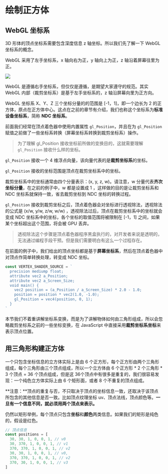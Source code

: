 # 绘制正方体

## WebGL 坐标系

3D 形体的顶点坐标系需要包含深度信息 z 轴坐标。所以我们先了解一下 WebGL 坐标系的概念。

WebGL 采用了左手坐标系，x 轴向右为正，y 轴向上为正，z 轴沿着屏幕往里为正。

![](https://p1-jj.byteimg.com/tos-cn-i-t2oaga2asx/gold-user-assets/2018/9/29/16624dfadfcfef91~tplv-t2oaga2asx-watermark.awebp)

WebGL 是遵循右手坐标系，但仅仅是遵循，是期望大家遵守的规范。其实 WebGL 内部（裁剪坐标系）是基于左手坐标系的，z 轴沿屏幕向里为正方向。

WebGL 坐标系 X、Y、Z 三个坐标分量的的范围是 [-1，1]，即一个边长为 2 的正方体，原点在正方体中心。这点在之前的章节有介绍，我们也称这个坐标系为**标准设备坐标系**，简称 **NDC 坐标系**。

前面我们经常在顶点着色器中使用内置属性 `gl_Position`，并且在为 `gl_Position` 赋值之前做了一些坐标系转换（屏幕坐标系转换到裁剪坐标系）操作。

> 为了理解 gl_Position 接收坐标前所做的变换目的，这就需要理解 `gl_Position` 接收什么样的坐标。

`gl_Position` 接收一个 4 维浮点向量，该向量代表的是**裁剪坐标系**的坐标。

`gl_Position` 接收的坐标范围是顶点在裁剪坐标系中的坐标。

裁剪坐标系中的坐标通常由四个分量表示：(x, y, z, w)。请注意，w 分量代表**齐次坐标分量**，在之前的例子中，w 都是设置成 1 ，这样做的目的是让裁剪坐标系和 NDC 坐标系就保持一致，省去裁剪坐标到 NDC 坐标的转换过程。

`gl_Position` 接收到裁剪坐标之后，顶点着色器会对坐标进行透视除法，透视除法的公式是 (x/w, y/w, z/w, w/w) ，透视除法过后，顶点在裁剪坐标系中的坐标就会变成 NDC 坐标系中的坐标，各个坐标的取值范围将被限制在 [-1，1] 之间，如果某个坐标超出这个范围，将会被 GPU 丢弃。

> 透视除法这个步骤是顶点着色器程序黑盒执行的，对开发者来说是透明的，无法通过编程手段干预。但是我们需要明白有这么一个过程存在。

在前面的例子中，我们给出的顶点坐标都是基于**屏幕坐标系**，然后在顶点着色器中对顶点作简单转换处理，转变成 NDC 坐标。

```js
const VERTEX_SHADER_SOURCE = `
  precision mediump float;
  attribute vec2 a_Position;
  attribute vec2 a_Screen_Size;
  void main() {
    vec2 position = (a_Position / a_Screen_Size) * 2.0 - 1.0;
    position = position * vec2(1.0, -1.0);
    gl_Position = vec4(position, 0, 1);
  }
`
```

本节我们不着重讲解坐标系变换，而是为了讲解物体如何由三角形组成，所以会忽略裁剪坐标系之前的一些坐标变换，在 JavaScript 中直接采用**裁剪坐标系坐标**来表示顶点位置。

## 用三角形构建正方体

一个只包含坐标信息的立方体实际上是由 6 个正方形，每个正方形由两个三角形组成，每个三角形由三个顶点组成，所以一个立方体由 6 个正方形 * 2 个三角形 * 3 个顶点 = 36 个顶点组成，但是这 36个顶点中有很多是重复的，我们很容易发现：一个纯色立方体实际上由 6 个矩形面，或者 8 个不重复的顶点组成。

**注意：**顶点的重复与否，不只取决于顶点的坐标信息一致，还取决于该顶点所包含的其他信息是否一致。比如顶点纹理坐标 uv、顶点法线，顶点颜色等。**一旦有一个信息不同，就必须用两个顶点来表示。**

仍然以矩形举例，每个顶点只包含**坐标**和**颜色**两类信息。如果我们的矩形是纯色的，假设是红色。

```js
// 顶点信息
const positions = [
  30, 30, 1, 0, 0, 1, // v0
  30, 370, 1, 0, 0, 1, // v1
  370, 370, 1, 0, 0, 1, // v2
  30, 30, 1, 0, 0, 1, // v0,
  370, 370, 1, 0, 0, 1, // v2
  370, 30, 1, 0, 0, 1, // v3
]
```